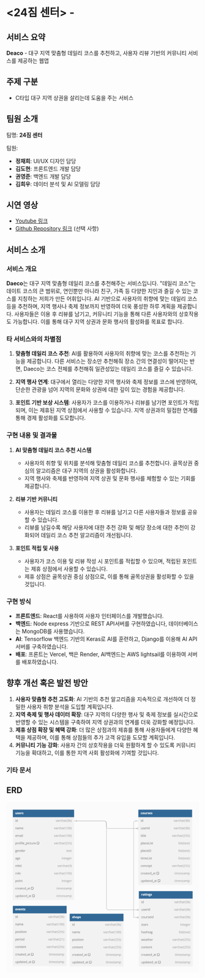 # <24짐 센터> - <Deaco>

## 서비스 요약

**Deaco** - 대구 지역 맞춤형 데일리 코스를 추천하고, 사용자 리뷰 기반의 커뮤니티 서비스를 제공하는 웹앱

## 주제 구분

- C타입 대구 지역 상권을 살리는데 도움을 주는 서비스

## 팀원 소개

팀명: **24짐 센터**

팀원:

- **정채희**: UI/UX 디자인 담당
- **김도현**: 프론트엔드 개발 담당
- **권영준**: 백엔드 개발 담당
- **김희우**: 데이터 분석 및 AI 모델링 담당

## 시연 영상

- [Youtube 링크](#)
- [Github Repository 링크](#) (선택 사항)

## 서비스 소개

### 서비스 개요

**Daeco**는 대구 지역 맞춤형 데일리 코스를 추천해주는 서비스입니다. "데일리 코스"는 데이트 코스의 큰 범위로, 연인뿐만 아니라 친구, 가족 등 다양한 지인과 즐길 수 있는 코스를 지칭하는 저희가 만든 어휘입니다. AI 기반으로 사용자의 취향에 맞는 데일리 코스 등을 추천하며, 지역 행사나 축제 정보까지 반영하여 더욱 풍성한 하루 계획을 제공합니다. 사용자들은 이용 후 리뷰를 남기고, 커뮤니티 기능을 통해 다른 사용자와의 상호작용도 가능합니다. 이를 통해 대구 지역 상권과 문화 행사의 활성화를 목표로 합니다.

### 타 서비스와의 차별점

1. **맞춤형 데일리 코스 추천**: AI를 활용하여 사용자의 취향에 맞는 코스를 추천하는 기능을 제공합니다. 다른 서비스는 장소만 추천해줘 장소 간의 연결성이 떨어지는 반면, Daeco는 코스 전체를 추천해줘 일관성있는 데일리 코스를 즐길 수 있습니다.

2. **지역 행사 연계**: 대구에서 열리는 다양한 지역 행사와 축제 정보를 코스에 반영하여, 단순한 관광을 넘어 지역의 문화와 상권에 대한 깊이 있는 경험을 제공합니다.

3. **포인트 기반 보상 시스템**: 사용자가 코스를 이용하거나 리뷰를 남기면 포인트가 적립되며, 이는 제휴된 지역 상점에서 사용할 수 있습니다. 지역 상권과의 밀접한 연계를 통해 경제 활성화를 도모합니다.

### 구현 내용 및 결과물

1. **AI 맞춤형 데일리 코스 추천 시스템**

   - 사용자의 취향 및 위치를 분석해 맞춤형 데일리 코스를 추천합니다. 골목상권 중심의 알고리즘은 대구 지역의 상권을 활성화합니다.
   - 지역 행사와 축제를 반영하여 지역 상권 및 문화 행사를 체험할 수 있는 기회를 제공합니다.

2. **리뷰 기반 커뮤니티**

   - 사용자는 데일리 코스를 이용한 후 리뷰를 남기고 다른 사용자들과 정보를 공유할 수 있습니다.
   - 리뷰를 남길수록 해당 사용자에 대한 추천 강화 및 해당 장소에 대한 추천이 강화되어 데일리 코스 추천 알고리즘이 개선됩니다.

3. **포인트 적립 및 사용**
   - 사용자가 코스 이용 및 리뷰 작성 시 포인트를 적립할 수 있으며, 적립된 포인트는 제휴 상점에서 사용할 수 있습니다.
   - 제휴 상점은 골목상권 중심 상점으로, 이를 통해 골목상권을 활성화할 수 있을 것입니다.

### 구현 방식

- **프론트엔드**: React를 사용하여 사용자 인터페이스를 개발했습니다.
- **백엔드**: Node express 기반으로 REST API서버를 구현하였습니다, 데이터베이스는 MongoDB를 사용했습니다.
- **AI**: Tensorflow 백엔드 기반의 Keras로 AI를 훈련하고, Django를 이용해 AI API서버를 구축하였습니다.
- **배포**: 프론트는 Vercel, 백은 Render, AI백엔드는 AWS lightsail를 이용하여 서버를 배포하였습니다.

## 향후 개선 혹은 발전 방안

1. **사용자 맞춤형 추천 고도화**: AI 기반의 추천 알고리즘을 지속적으로 개선하여 더 정밀한 사용자 취향 분석을 도입할 계획입니다.
2. **지역 축제 및 행사 데이터 확장**: 대구 지역의 다양한 행사 및 축제 정보를 실시간으로 반영할 수 있는 시스템을 구축하여 지역 상권과의 연계를 더욱 강화할 예정입니다.
3. **제휴 상점 확장 및 혜택 강화**: 더 많은 상점과의 제휴를 통해 사용자들에게 다양한 혜택을 제공하며, 이를 통해 상점들의 추가 고객 유입을 도모할 계획입니다.
4. **커뮤니티 기능 강화**: 사용자 간의 상호작용을 더욱 원활하게 할 수 있도록 커뮤니티 기능을 확대하고, 이를 통한 지역 사회 활성화에 기여할 것입니다.

### 기타 문서

## ERD
<img src="/img/erd.png">